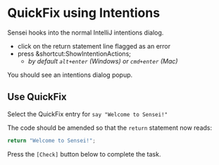 # QuickFix using Intentions

Sensei hooks into the normal IntelliJ intentions dialog.

- click on the return statement line flagged as an error
- press  &amp;shortcut:ShowIntentionActions;
  - _by default `alt+enter` (Windows) or `cmd+enter` (Mac)_

You should see an intentions dialog popup.

## Use QuickFix

Select the QuickFix entry for `say "Welcome to Sensei!"`

The code should be amended so that the `return` statement now reads:

```java
return "Welcome to Sensei!";
```
   
Press the `[Check]` button below to complete the task. 